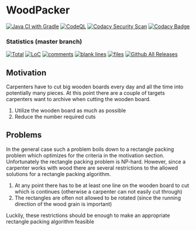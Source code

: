 # WoodPacker
[![Java CI with Gradle](https://github.com/TrackerSB/WoodPacker/workflows/Java%20CI%20with%20Gradle/badge.svg)](https://github.com/TrackerSB/WoodPacker)
[![CodeQL](https://github.com/TrackerSB/WoodPacker/workflows/CodeQL/badge.svg)](https://github.com/TrackerSB/WoodPacker)
[![Codacy Security Scan](https://github.com/TrackerSB/WoodPacker/workflows/Codacy%20Security%20Scan/badge.svg)](https://github.com/TrackerSB/WoodPacker)
[![Codacy Badge](https://app.codacy.com/project/badge/Grade/7f2ad56569ee4358bcead7c281ae7058)](https://www.codacy.com/gh/TrackerSB/WoodPacker/dashboard)
### Statistics (master branch)
[![Total](https://tokei.rs/b1/github/TrackerSB/WoodPacker?category=lines)](https://github.com/TrackerSB/WoodPacker)
[![LoC](https://tokei.rs/b1/github/TrackerSB/WoodPacker?category=code)](https://github.com/TrackerSB/WoodPacker)
[![comments](https://tokei.rs/b1/github/TrackerSB/WoodPacker?category=comments)](https://github.com/TrackerSB/WoodPacker)
[![blank lines](https://tokei.rs/b1/github/TrackerSB/WoodPacker?category=blanks)](https://github.com/TrackerSB/WoodPacker)
[![files](https://tokei.rs/b1/github/TrackerSB/WoodPacker?category=files)](https://github.com/TrackerSB/WoodPacker)
[![Github All Releases](https://img.shields.io/github/downloads/TrackerSB/WoodPacker/total.svg)](https://github.com/TrackerSB/WoodPacker)
## Motivation
Carpenters have to cut big wooden boards every day and all the time into potentially many pieces.
At this point there are a couple of targets carpenters want to archive when cutting the wooden board.
1. Utilize the wooden board as much as possible
1. Reduce the number required cuts
## Problems
In the general case such a problem boils down to a rectangle packing problem which optimizes for the criteria in the motivation section.
Unfortunately the rectangle packing problem is NP-hard.
However, since a carpenter works with wood there are several restrictions to the allowed solutions for a rectangle packing algorithm.
1. At any point there has to be at least one line on the wooden board to cut which is continues (otherwise a carpenter can not easily cut through)
1. The rectangles are often not allowed to be rotated (since the running direction of the wood grain is important)

Luckily, these restrictions should be enough to make an appropriate rectangle packing algorithm feasible
